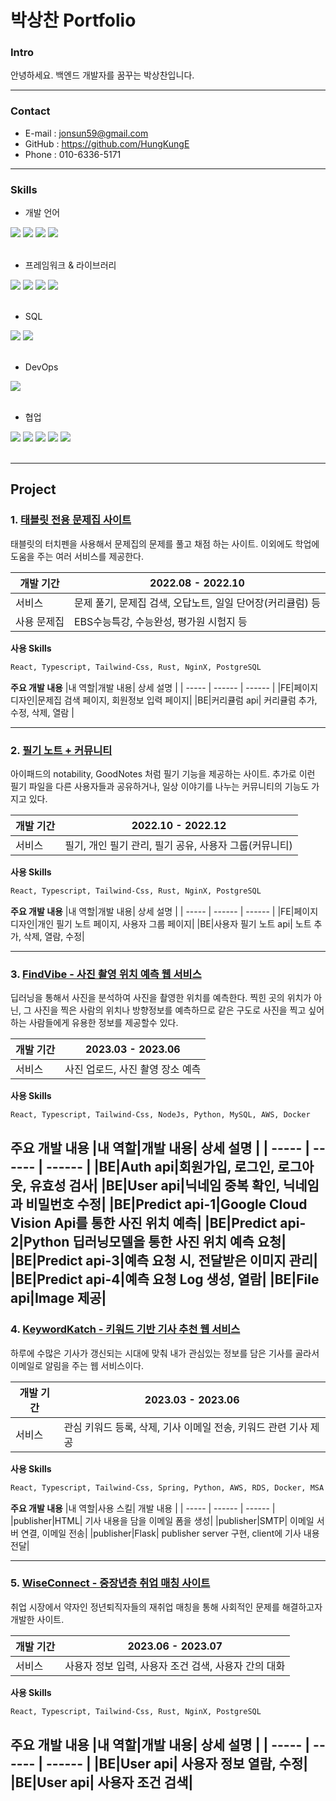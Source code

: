 # 박상찬 Portfolio

### Intro
안녕하세요. 백엔드 개발자를 꿈꾸는 박상찬입니다.

---

### Contact

- E-mail : jonsun59@gmail.com
- GitHub : https://github.com/HungKungE
- Phone : 010-6336-5171

---

### Skills
- 개발 언어
<div>
  <img src="https://img.shields.io/badge/JavaScript-F7DF1E?style=for-the-badge&logo=javascript&logoColor=white">
  <img src="https://img.shields.io/badge/Typescript-3178C6?style=for-the-badge&logo=typescript&logoColor=white">
  <img src="https://img.shields.io/badge/Rust-000000?style=for-the-badge&logo=rust&logoColor=white">
  <img src="https://img.shields.io/badge/python-3776AB?style=for-the-badge&logo=python&logoColor=white"> 
</div>
</br>

- 프레임워크 & 라이브러리
<div>
  <img src="https://img.shields.io/badge/react-61DAFB?style=for-the-badge&logo=react&logoColor=black"> 
  <img src="https://img.shields.io/badge/Express-339933?style=for-the-badge&logo=Node.js&logoColor=white">
  <img src="https://img.shields.io/badge/actix_web-000000?style=for-the-badge&logo=rust&logoColor=white">
  <img src="https://img.shields.io/badge/Flask-3776AB?style=for-the-badge&logo=python&logoColor=white"> 
</div>
</br>

- SQL
<div>
  <img src="https://img.shields.io/badge/mysql-4479A1?style=for-the-badge&logo=mysql&logoColor=white">
  <img src="https://img.shields.io/badge/postgresql-4169E1?style=for-the-badge&logo=postgresql&logoColor=white">
</div>
</br>

- DevOps
<div>
  <img src="https://img.shields.io/badge/aws-232F3E?style=for-the-badge&logo=amazon&logoColor=white">
</div>
</br>

- 협업
<div>
  <img src="https://img.shields.io/badge/github-181717?style=for-the-badge&logo=github&logoColor=white">
  <img src="https://img.shields.io/badge/docs-4285F4?style=for-the-badge&logo=google&logoColor=white">
  <img src="https://img.shields.io/badge/sheets-34A853?style=for-the-badge&logo=google&logoColor=white">
  <img src="https://img.shields.io/badge/figma-F24E1E?style=for-the-badge&logo=figma&logoColor=white">
  <img src="https://img.shields.io/badge/notion-000000?style=for-the-badge&logo=notion&logoColor=white">
</div>
</br>

---

## Project

### 1. [태블릿 전용 문제집 사이트](https://github.com/HungKungE/Jogiyo-v2)

태블릿의 터치펜을 사용해서 문제집의 문제를 풀고 채점 하는 사이트.
이외에도 학업에 도움을 주는 여러 서비스를 제공한다.

| 개발 기간 | 2022.08 - 2022.10 |
| ------ | ------ |
| 서비스 | 문제 풀기, 문제집 검색, 오답노트, 일일 단어장(커리큘럼) 등 |
| 사용 문제집 | EBS수능특강, 수능완성, 평가원 시험지 등 |

**사용 Skills**
```sh
React, Typescript, Tailwind-Css, Rust, NginX, PostgreSQL
```

**주요 개발 내용**
|내 역할|개발 내용| 상세 설명 |
| ----- | ------ | ------ |
|FE|페이지 디자인|문제집 검색 페이지, 회원정보 입력 페이지|
|BE|커리큘럼 api| 커리큘럼 추가, 수정, 삭제, 열람 |

---

### 2. [필기 노트 + 커뮤니티](https://github.com/HungKungE/Jogiyo-v3)

아이패드의 notability, GoodNotes 처럼 필기 기능을 제공하는 사이트.
추가로 이런 필기 파일을 다른 사용자들과 공유하거나,
일상 이야기를 나누는 커뮤니티의 기능도 가지고 있다.

| 개발 기간 | 2022.10 - 2022.12 |
| ------ | ------ |
| 서비스 | 필기, 개인 필기 관리, 필기 공유, 사용자 그룹(커뮤니티)|

**사용 Skills**
```sh
React, Typescript, Tailwind-Css, Rust, NginX, PostgreSQL
```

**주요 개발 내용**
|내 역할|개발 내용| 상세 설명 |
| ----- | ------ | ------ |
|FE|페이지 디자인|개인 필기 노트 페이지, 사용자 그룹 페이지|
|BE|사용자 필기 노트 api| 노트 추가, 삭제, 열람, 수정|

---

### 3. [FindVibe - 사진 촬영 위치 예측 웹 서비스](https://github.com/HungKungE/FINDVIBE)

딥러닝을 통해서 사진을 분석하여 사진을 촬영한 위치를 예측한다.
찍힌 곳의 위치가 아닌, 그 사진을 찍은 사람의 위치나 방향정보를
예측하므로 같은 구도로 사진을 찍고 싶어하는 사람들에게
유용한 정보를 제공할수 있다.

|개발 기간 | 2023.03 - 2023.06|
| ------ | ------ |
|서비스 | 사진 업로드, 사진 촬영 장소 예측 | 

**사용 Skills**
```sh
React, Typescript, Tailwind-Css, NodeJs, Python, MySQL, AWS, Docker
```

**주요 개발 내용**
|내 역할|개발 내용| 상세 설명 |
| ----- | ------ | ------ |
|BE|Auth api|회원가입, 로그인, 로그아웃, 유효성 검사|
|BE|User api|닉네임 중복 확인, 닉네임과 비밀번호 수정|
|BE|Predict api-1|Google Cloud Vision Api를 통한 사진 위치 예측|
|BE|Predict api-2|Python 딥러닝모델을 통한 사진 위치 예측 요청|
|BE|Predict api-3|예측 요청 시, 전달받은 이미지 관리|
|BE|Predict api-4|예측 요청 Log 생성, 열람|
|BE|File api|Image 제공|
---

### 4. [KeywordKatch - 키워드 기반 기사 추천 웹 서비스](https://github.com/HungKungE/KeywordKatch-Publisher)
하루에 수많은 기사가 갱신되는 시대에 맞춰
내가 관심있는 정보를 담은 기사를 골라서 이메일로 알림을 주는
웹 서비스이다.

|개발 기간 | 2023.03 - 2023.06|
| ------ | ------ |
|서비스 | 관심 키워드 등록, 삭제, 기사 이메일 전송, 키워드 관련 기사 제공| 

**사용 Skills**
```sh
React, Typescript, Tailwind-Css, Spring, Python, AWS, RDS, Docker, MSA
```

**주요 개발 내용**
|내 역할|사용 스킬| 개발 내용 |
| ----- | ------ | ------ |
|publisher|HTML| 기사 내용을 담을 이메일 폼을 생성|
|publisher|SMTP| 이메일 서버 연결, 이메일 전송|
|publisher|Flask| publisher server 구현, client에 기사 내용 전달|


---

### 5. [WiseConnect - 중장년층 취업 매칭 사이트](https://github.com/HungKungE/WiseConnect)

취업 시장에서 약자인 정년퇴직자들의 재취업 매칭을 통해 사회적인 문제를 해결하고자 개발한 사이트.

|개발 기간 | 2023.06 - 2023.07|
| ------ | ------ |
|서비스 | 사용자 정보 입력, 사용자 조건 검색, 사용자 간의 대화| 

**사용 Skills**
```sh
React, Typescript, Tailwind-Css, Rust, NginX, PostgreSQL
```

**주요 개발 내용**
|내 역할|개발 내용| 상세 설명 |
| ----- | ------ | ------ |
|BE|User api| 사용자 정보 열람, 수정|
|BE|User api| 사용자 조건 검색|
---
